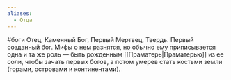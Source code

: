 ```yaml
---
aliases:
  - Отца
---
```

#боги 
Отец, Каменный Бог, Первый Мертвец, Твердь. Первый созданный бог. Мифы о нем разнятся, но обычно ему приписывается одна и та же роль — быть рожденным [[Праматерь|Праматерью]] из ее соли, чтобы зачать первых богов, а потом умерев стать костьми земли (горами, островами и континентами).